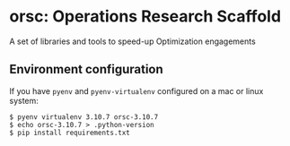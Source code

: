 # orsc: Operations Research Scaffold

A set of libraries and tools to speed-up Optimization engagements

## Environment configuration

If you have `pyenv` and `pyenv-virtualenv` configured on a mac or linux system:
```
$ pyenv virtualenv 3.10.7 orsc-3.10.7
$ echo orsc-3.10.7 > .python-version
$ pip install requirements.txt
```

